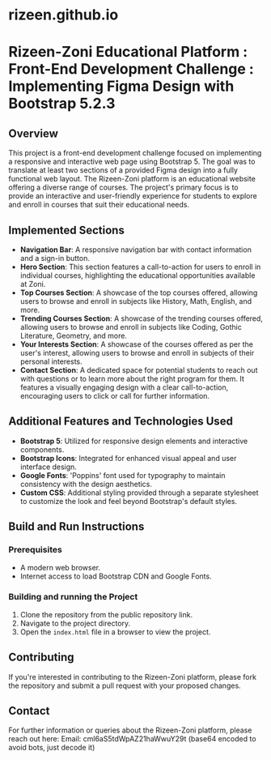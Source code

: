 # rizeen.github.io

# Rizeen-Zoni Educational Platform : Front-End Development Challenge : Implementing Figma Design with Bootstrap 5.2.3

## Overview
This project is a front-end development challenge focused on implementing a responsive and interactive web page using Bootstrap 5. The goal was to translate at least two sections of a provided Figma design into a fully functional web layout.
The Rizeen-Zoni platform is an educational website offering a diverse range of courses. The project's primary focus is to provide an interactive and user-friendly experience for students to explore and enroll in courses that suit their educational needs.

## Implemented Sections
- **Navigation Bar**: A responsive navigation bar with contact information and a sign-in button.
- **Hero Section**: This section features a call-to-action for users to enroll in individual courses, highlighting the educational opportunities available at Zoni.
- **Top Courses Section**: A showcase of the top courses offered, allowing users to browse and enroll in subjects like History, Math, English, and more.
- **Trending Courses Section**: A showcase of the trending courses offered, allowing users to browse and enroll in subjects like Coding, Gothic Literature, Geometry, and more.
- **Your Interests Section**: A showcase of the courses offered as per the user's interest, allowing users to browse and enroll in subjects of their personal interests.
- **Contact Section**: A dedicated space for potential students to reach out with questions or to learn more about the right program for them. It features a visually engaging design with a clear call-to-action, encouraging users to click or call for further information.

## Additional Features and Technologies Used
- **Bootstrap 5**: Utilized for responsive design elements and interactive components.
- **Bootstrap Icons**: Integrated for enhanced visual appeal and user interface design.
- **Google Fonts**: 'Poppins' font used for typography to maintain consistency with the design aesthetics.
- **Custom CSS**: Additional styling provided through a separate stylesheet to customize the look and feel beyond Bootstrap's default styles.

## Build and Run Instructions
### Prerequisites
- A modern web browser.
- Internet access to load Bootstrap CDN and Google Fonts.

### Building and running the Project
1. Clone the repository from the public repository link.
2. Navigate to the project directory.
1. Open the `index.html` file in a browser to view the project.

## Contributing
If you're interested in contributing to the Rizeen-Zoni platform, please fork the repository and submit a pull request with your proposed changes.

## Contact
For further information or queries about the Rizeen-Zoni platform, please reach out here:
Email: cml6aS5tdWpAZ21haWwuY29t (base64 encoded to avoid bots, just decode it)

